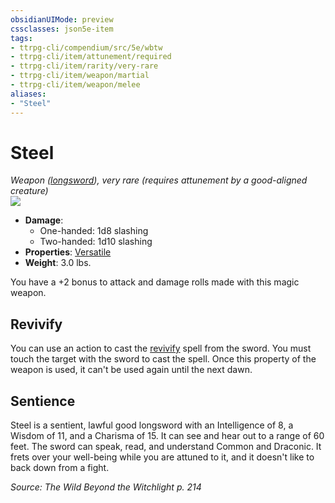 ```yaml
---
obsidianUIMode: preview
cssclasses: json5e-item
tags:
- ttrpg-cli/compendium/src/5e/wbtw
- ttrpg-cli/item/attunement/required
- ttrpg-cli/item/rarity/very-rare
- ttrpg-cli/item/weapon/martial
- ttrpg-cli/item/weapon/melee
aliases: 
- "Steel"
---
```

# Steel
*Weapon ([longsword](3-Mechanics/CLI/items/longsword.md)), very rare (requires attunement by a good-aligned creature)*  
![](3-Mechanics/CLI/items/img/steel.webp#right)

- **Damage**:
  - One-handed: 1d8 slashing
  - Two-handed: 1d10 slashing
- **Properties**: [Versatile](3-Mechanics/CLI/rules/item-properties.md#Versatile)
- **Weight**: 3.0 lbs.

You have a +2 bonus to attack and damage rolls made with this magic weapon.

## Revivify

You can use an action to cast the [revivify](3-Mechanics/CLI/spells/revivify.md) spell from the sword. You must touch the target with the sword to cast the spell. Once this property of the weapon is used, it can't be used again until the next dawn.

## Sentience

Steel is a sentient, lawful good longsword with an Intelligence of 8, a Wisdom of 11, and a Charisma of 15. It can see and hear out to a range of 60 feet. The sword can speak, read, and understand Common and Draconic. It frets over your well-being while you are attuned to it, and it doesn't like to back down from a fight.

*Source: The Wild Beyond the Witchlight p. 214*